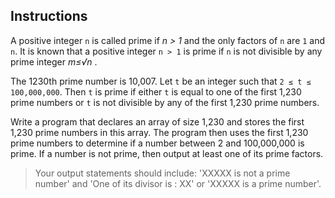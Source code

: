 ## Instructions
A positive integer `n` is called prime if _n > 1_ and the only factors of `n` are `1` and `n`. It is known that a positive integer `n > 1` is prime if `n` is not divisible by any prime integer _m≤√n_ .  

The 1230th prime number is 10,007. Let `t` be an integer such that `2 ≤ t ≤ 100,000,000`. Then `t` is prime if either `t` is equal to one of the first 1,230 prime numbers or `t` is not divisible by any of the first 1,230 prime numbers. 

Write a program that declares an array of size 1,230 and stores the first 1,230 prime numbers in this array. The program then uses the first 1,230 prime numbers to determine if a number between 2 and 100,000,000 is prime. If a number is not prime, then output at least one of its prime factors. 

>Your output statements should include: 'XXXXX is not a prime number' and 'One of its divisor is : XX' or 'XXXXX is a prime number'.

